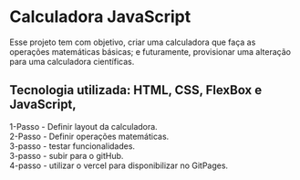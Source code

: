
# Calculadora JavaScript

Esse projeto tem com objetivo, criar uma calculadora que faça as operações matemáticas básicas; e futuramente, provisionar uma alteração para uma calculadora científicas.

## Tecnologia utilizada: HTML, CSS, FlexBox e JavaScript,

1-Passo - Definir layout da calculadora.<br/>
2-Passo - Definir operações matemáticas.<br/>
3-passo - testar funcionalidades.<br/>
3-passo - subir para o gitHub.<br/>
4-passo - utilizar o vercel para disponibilizar no GitPages.




